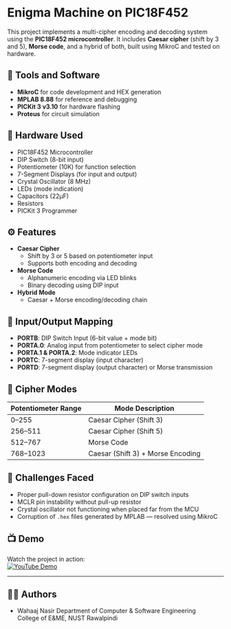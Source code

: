 # Enigma Machine on PIC18F452

This project implements a multi-cipher encoding and decoding system using the **PIC18F452 microcontroller**. It includes **Caesar cipher** (shift by 3 and 5), **Morse code**, and a hybrid of both, built using MikroC and tested on hardware.

## 🔧 Tools and Software

- **MikroC** for code development and HEX generation  
- **MPLAB 8.88** for reference and debugging  
- **PICKit 3 v3.10** for hardware flashing  
- **Proteus** for circuit simulation  

## 🧰 Hardware Used

- PIC18F452 Microcontroller  
- DIP Switch (8-bit input)  
- Potentiometer (10K) for function selection  
- 7-Segment Displays (for input and output)  
- Crystal Oscillator (8 MHz)  
- LEDs (mode indication)  
- Capacitors (22µF)  
- Resistors  
- PICKit 3 Programmer  

## ⚙️ Features

- **Caesar Cipher**
  - Shift by 3 or 5 based on potentiometer input
  - Supports both encoding and decoding
- **Morse Code**
  - Alphanumeric encoding via LED blinks
  - Binary decoding using DIP input
- **Hybrid Mode**
  - Caesar + Morse encoding/decoding chain

## 🔌 Input/Output Mapping

- **PORTB**: DIP Switch Input (6-bit value + mode bit)  
- **PORTA.0**: Analog input from potentiometer to select cipher mode  
- **PORTA.1 & PORTA.2**: Mode indicator LEDs  
- **PORTC**: 7-segment display (input character)  
- **PORTD**: 7-segment display (output character) or Morse transmission

## 🔁 Cipher Modes

| Potentiometer Range | Mode Description                  |
|---------------------|-----------------------------------|
| 0–255               | Caesar Cipher (Shift 3)           |
| 256–511             | Caesar Cipher (Shift 5)           |
| 512–767             | Morse Code                        |
| 768–1023            | Caesar (Shift 3) + Morse Encoding |

## 🧪 Challenges Faced

- Proper pull-down resistor configuration on DIP switch inputs  
- MCLR pin instability without pull-up resistor  
- Crystal oscillator not functioning when placed far from the MCU  
- Corruption of `.hex` files generated by MPLAB — resolved using MikroC  

## 📺 Demo

Watch the project in action:  
[![YouTube Demo](https://img.shields.io/badge/Watch%20Demo-YouTube-red)](https://youtu.be/uz_SulhzWRQ?si=Q3YJKo9MjvmAlgPq)

---

## 👨‍💻 Authors

- Wahaaj Nasir 
Department of Computer & Software Engineering  
College of E&ME, NUST Rawalpindi  
